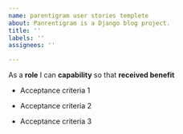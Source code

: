 ```yaml
---
name: parentigram user stories templete
about: Panrentigram is a Django blog project.
title: ''
labels: ''
assignees: ''

---
```


As a **role** I can **capability** so that **received benefit**

- Acceptance criteria 1

- Acceptance criteria 2

- Acceptance criteria 3
